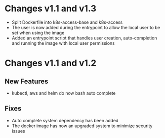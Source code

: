 # Changes v1.1 and v1.3

- Split Dockerfile into k8s-access-base and k8s-access
- The user is now added during the entrypoint to allow the local user 
  to be set when using the image 
- Added an entrypoint script that handles user creation, auto-completion
  and running the image with local user permissions

# Changes v1.1 and v1.2

## New Features

- kubectl, aws and helm do now bash auto complete

## Fixes

- Auto complete system dependency has been added
- The docker image has now an upgraded system to minimize security issues